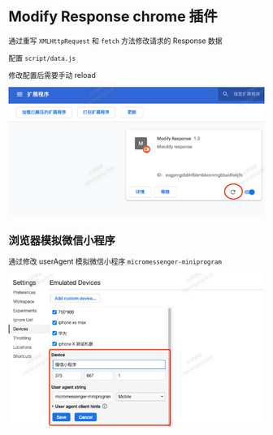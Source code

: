 # Modify Response chrome 插件

通过重写 `XMLHttpRequest` 和 `fetch` 方法修改请求的 Response 数据

配置 `script/data.js`

修改配置后需要手动 reload

![](./extensions.png)

## 浏览器模拟微信小程序

通过修改 userAgent 模拟微信小程序 `micromessenger-miniprogram`

![device](./mock.png)
